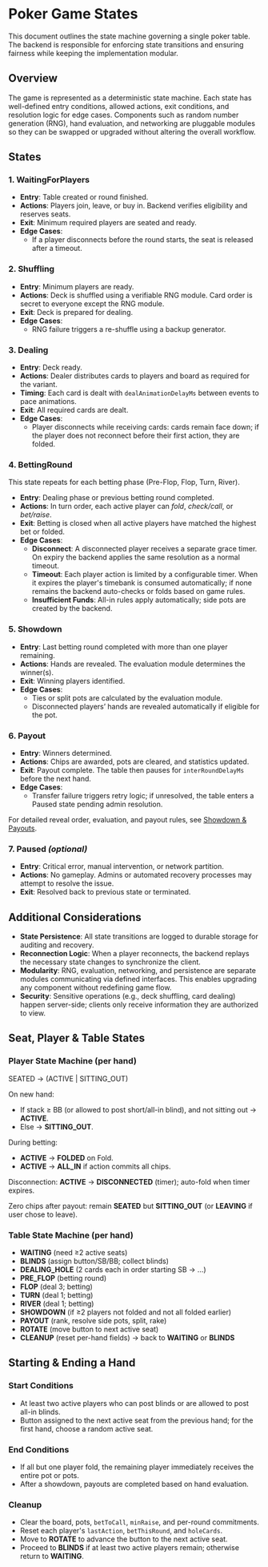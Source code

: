 # Poker Game States

This document outlines the state machine governing a single poker table. The backend is responsible for enforcing state transitions and ensuring fairness while keeping the implementation modular.

## Overview

The game is represented as a deterministic state machine. Each state has well-defined entry conditions, allowed actions, exit conditions, and resolution logic for edge cases. Components such as random number generation (RNG), hand evaluation, and networking are pluggable modules so they can be swapped or upgraded without altering the overall workflow.

## States

### 1. **WaitingForPlayers**

- **Entry**: Table created or round finished.
- **Actions**: Players join, leave, or buy in. Backend verifies eligibility and reserves seats.
- **Exit**: Minimum required players are seated and ready.
- **Edge Cases**:
  - If a player disconnects before the round starts, the seat is released after a timeout.

### 2. **Shuffling**

- **Entry**: Minimum players are ready.
- **Actions**: Deck is shuffled using a verifiable RNG module. Card order is secret to everyone except the RNG module.
- **Exit**: Deck is prepared for dealing.
- **Edge Cases**:
  - RNG failure triggers a re-shuffle using a backup generator.

### 3. **Dealing**

- **Entry**: Deck ready.
- **Actions**: Dealer distributes cards to players and board as required for the variant.
- **Timing**: Each card is dealt with `dealAnimationDelayMs` between events to pace animations.
- **Exit**: All required cards are dealt.
- **Edge Cases**:
  - Player disconnects while receiving cards: cards remain face down; if the player does not reconnect before their first action, they are folded.

### 4. **BettingRound**

This state repeats for each betting phase (Pre-Flop, Flop, Turn, River).

- **Entry**: Dealing phase or previous betting round completed.
- **Actions**: In turn order, each active player can _fold_, _check/call_, or _bet/raise_.
- **Exit**: Betting is closed when all active players have matched the highest bet or folded.
- **Edge Cases**:
  - **Disconnect**: A disconnected player receives a separate grace timer. On expiry the backend applies the same resolution as a normal timeout.
  - **Timeout**: Each player action is limited by a configurable timer. When it expires the player's timebank is consumed automatically; if none remains the backend auto-checks or folds based on game rules.
  - **Insufficient Funds**: All-in rules apply automatically; side pots are created by the backend.

### 5. **Showdown**

- **Entry**: Last betting round completed with more than one player remaining.
- **Actions**: Hands are revealed. The evaluation module determines the winner(s).
- **Exit**: Winning players identified.
- **Edge Cases**:
  - Ties or split pots are calculated by the evaluation module.
  - Disconnected players’ hands are revealed automatically if eligible for the pot.

### 6. **Payout**

- **Entry**: Winners determined.
- **Actions**: Chips are awarded, pots are cleared, and statistics updated.
- **Exit**: Payout complete. The table then pauses for `interRoundDelayMs` before the next hand.
- **Edge Cases**:
  - Transfer failure triggers retry logic; if unresolved, the table enters a Paused state pending admin resolution.

For detailed reveal order, evaluation, and payout rules, see [Showdown & Payouts](./showdown-payouts.md).

### 7. **Paused** _(optional)_

- **Entry**: Critical error, manual intervention, or network partition.
- **Actions**: No gameplay. Admins or automated recovery processes may attempt to resolve the issue.
- **Exit**: Resolved back to previous state or terminated.

## Additional Considerations

- **State Persistence**: All state transitions are logged to durable storage for auditing and recovery.
- **Reconnection Logic**: When a player reconnects, the backend replays the necessary state changes to synchronize the client.
- **Modularity**: RNG, evaluation, networking, and persistence are separate modules communicating via defined interfaces. This enables upgrading any component without redefining game flow.
- **Security**: Sensitive operations (e.g., deck shuffling, card dealing) happen server-side; clients only receive information they are authorized to view.

## Seat, Player & Table States

### Player State Machine (per hand)

SEATED → (ACTIVE | SITTING_OUT)

On new hand:

- If stack ≥ BB (or allowed to post short/all-in blind), and not sitting out → **ACTIVE**.
- Else → **SITTING_OUT**.

During betting:

- **ACTIVE** → **FOLDED** on Fold.
- **ACTIVE** → **ALL_IN** if action commits all chips.

Disconnection: **ACTIVE** → **DISCONNECTED** (timer); auto-fold when timer expires.

Zero chips after payout: remain **SEATED** but **SITTING_OUT** (or **LEAVING** if user chose to leave).

### Table State Machine (per hand)

- **WAITING** (need ≥2 active seats)
- **BLINDS** (assign button/SB/BB; collect blinds)
- **DEALING_HOLE** (2 cards each in order starting SB → …)
- **PRE_FLOP** (betting round)
- **FLOP** (deal 3; betting)
- **TURN** (deal 1; betting)
- **RIVER** (deal 1; betting)
- **SHOWDOWN** (if ≥2 players not folded and not all folded earlier)
- **PAYOUT** (rank, resolve side pots, split, rake)
- **ROTATE** (move button to next active seat)
- **CLEANUP** (reset per-hand fields) → back to **WAITING** or **BLINDS**

## Starting & Ending a Hand

### Start Conditions

- At least two active players who can post blinds or are allowed to post all-in blinds.
- Button assigned to the next active seat from the previous hand; for the first hand, choose a random active seat.

### End Conditions

- If all but one player fold, the remaining player immediately receives the entire pot or pots.
- After a showdown, payouts are completed based on hand evaluation.

### Cleanup

- Clear the board, pots, `betToCall`, `minRaise`, and per-round commitments.
- Reset each player's `lastAction`, `betThisRound`, and `holeCards`.
- Move to **ROTATE** to advance the button to the next active seat.
- Proceed to **BLINDS** if at least two active players remain; otherwise return to **WAITING**.
